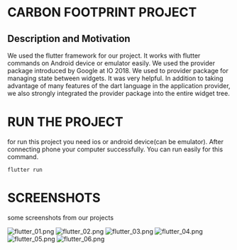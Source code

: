# CARBON FOOTPRINT PROJECT

## Description and Motivation

We used the flutter framework for our project. It works with flutter commands on Android device or emulator easily. We used the provider package introduced by Google at IO 2018. We used to provider package for managing state between widgets. It was very helpful. In addition to taking advantage of many features of the dart language in the application provider, we also strongly integrated the provider package into the entire widget tree.


# RUN THE PROJECT

for run this project you need ios or android device(can be emulator). After connecting phone your computer successfully. You can run easily for this command.

`flutter run`

# SCREENSHOTS

some screenshots from our projects

![flutter_01.png](https://github.com/haliliceylan/co2_salinim/blob/master/flutter_01.png?raw=true)
![flutter_02.png](https://github.com/haliliceylan/co2_salinim/blob/master/flutter_02.png?raw=true)
![flutter_03.png](https://github.com/haliliceylan/co2_salinim/blob/master/flutter_03.png?raw=true)
![flutter_04.png](https://github.com/haliliceylan/co2_salinim/blob/master/flutter_04.png?raw=true)
![flutter_05.png](https://github.com/haliliceylan/co2_salinim/blob/master/flutter_05.png?raw=true)
![flutter_06.png](https://github.com/haliliceylan/co2_salinim/blob/master/flutter_06.png?raw=true)
